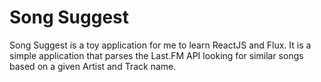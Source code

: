 # Song Suggest

Song Suggest is a toy application for me to learn ReactJS and Flux. It is a
simple application that parses the Last.FM API looking for similar songs based
on a given Artist and Track name.
